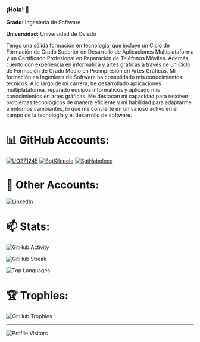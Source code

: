 ### ¡Hola! 👋





**Grado:** Ingeniería de Software

**Universidad:** Universidad de Oviedo

Tengo una sólida formación en tecnología, que incluye un Ciclo de Formación de Grado Superior en Desarrollo de Aplicaciones Multiplataforma y un Certificado Profesional en Reparación de Teléfonos Móviles. Además, cuento con experiencia en informática y artes gráficas a través de un Ciclo de Formación de Grado Medio en Preimpresión en Artes Gráficas. Mi formación en Ingeniería de Software ha consolidado mis conocimientos técnicos. A lo largo de mi carrera, he desarrollado aplicaciones multiplataforma, reparado equipos informáticos y aplicado mis conocimientos en artes gráficas. Me destacan mi capacidad para resolver problemas tecnológicos de manera eficiente y mi habilidad para adaptarme a entornos cambiantes, lo que me convierte en un valioso activo en el campo de la tecnología y el desarrollo de software.





<!--
**Kilopolo/Kilopolo** is a ✨ _special_ ✨ repository because its `README.md` (this file) appears on your GitHub profile.

Here are some ideas to get you started:

# 🔭 I’m currently working on 
# 🌱 I’m currently learning ...
# 👯 I’m looking to collaborate on ...
# 🤔 I’m looking for help with ...
# 💬 Ask me about ...
# 📫 How to reach me: ...
# 😄 Pronouns: ...
# ⚡ Fun fact: ...
-->

# 📊 **GitHub Accounts:**

[![UO271245](https://img.shields.io/badge/UO271245%20-%20GitHub-blue)](https://github.com/UO271245) 
[![SgtKilopolo](https://img.shields.io/badge/SgtKilopolo%20-%20GitHub-blue)](https://github.com/SgtKilopolo) 
[![SgtNaboloco](https://img.shields.io/badge/SgtNaboloco%20-%20GitHub-blue)](https://github.com/SgtNaboloco) 

# 🌱 **Other Accounts:**

[![LinkedIn](https://img.shields.io/badge/LinkedIn-%230077B5.svg?logo=linkedin&logoColor=white)](https://www.linkedin.com/in/pablo-diaz-rubio) 

# 📫 **Stats:**

![GitHub Activity](https://my-vercel-api-per6.vercel.app/api?username=Kilopolo&theme=radical&hide_border=false&include_all_commits=true&count_private=true)

![GitHub Streak](https://github-readme-streak-stats.herokuapp.com/?user=Kilopolo&theme=radical&hide_border=false&include_all_commits=true&count_private=true)

![Top Languages](https://my-vercel-api-per6.vercel.app/api/top-langs/?username=Kilopolo&theme=radical&hide_border=false&include_all_commits=true&count_private=true&layout=compact)

# 🏆 **Trophies:**

![GitHub Trophies](https://github-profile-trophy.vercel.app/?username=Kilopolo&theme=radical)

---

![Profile Visitors](https://visitcount.itsvg.in/api?id=Kilopolo&icon=0&color=11)

